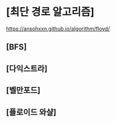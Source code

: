 # [최단 경로 알고리즘]

https://ansohxxn.github.io/algorithm/floyd/

## [BFS]

## [다익스트라]

## [벨만포드]

## [플로이드 와샬]

